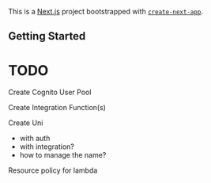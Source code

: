 This is a [Next.js](https://nextjs.org/) project bootstrapped with [`create-next-app`](https://github.com/vercel/next.js/tree/canary/packages/create-next-app).

## Getting Started

# TODO

Create Cognito User Pool

Create Integration Function(s)

Create Uni
- with auth
- with integration?
- how to manage the name?

Resource policy for lambda

